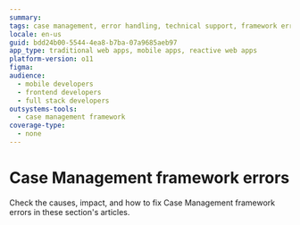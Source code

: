 ```yaml
---
summary:
tags: case management, error handling, technical support, framework errors, troubleshooting
locale: en-us
guid: bdd24b00-5544-4ea8-b7ba-07a9685aeb97
app_type: traditional web apps, mobile apps, reactive web apps
platform-version: o11
figma:
audience:
  - mobile developers
  - frontend developers
  - full stack developers
outsystems-tools:
  - case management framework
coverage-type:
  - none
---
```


# Case Management framework errors

Check the causes, impact, and how to fix Case Management framework errors in these section's articles.

